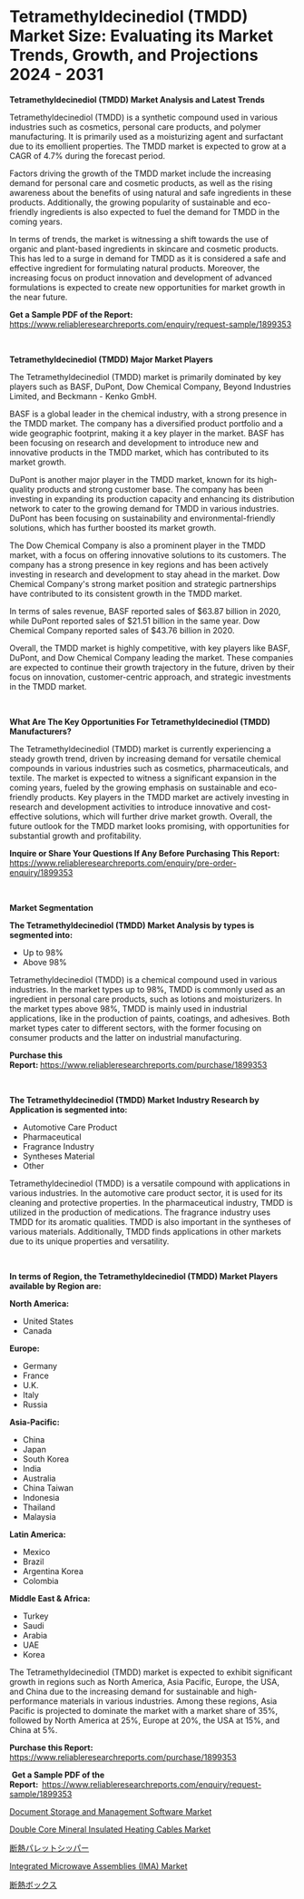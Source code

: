 <p><h1>Tetramethyldecinediol (TMDD) Market Size: Evaluating its Market Trends, Growth, and Projections 2024 - 2031</h1></p><p><strong>Tetramethyldecinediol (TMDD) Market Analysis and Latest Trends</strong></p>
<p><p>Tetramethyldecinediol (TMDD) is a synthetic compound used in various industries such as cosmetics, personal care products, and polymer manufacturing. It is primarily used as a moisturizing agent and surfactant due to its emollient properties. The TMDD market is expected to grow at a CAGR of 4.7% during the forecast period.</p><p>Factors driving the growth of the TMDD market include the increasing demand for personal care and cosmetic products, as well as the rising awareness about the benefits of using natural and safe ingredients in these products. Additionally, the growing popularity of sustainable and eco-friendly ingredients is also expected to fuel the demand for TMDD in the coming years.</p><p>In terms of trends, the market is witnessing a shift towards the use of organic and plant-based ingredients in skincare and cosmetic products. This has led to a surge in demand for TMDD as it is considered a safe and effective ingredient for formulating natural products. Moreover, the increasing focus on product innovation and development of advanced formulations is expected to create new opportunities for market growth in the near future.</p></p>
<p><strong>Get a Sample PDF of the Report:&nbsp;</strong> <a href="https://www.reliableresearchreports.com/enquiry/request-sample/1899353">https://www.reliableresearchreports.com/enquiry/request-sample/1899353</a></p>
<p>&nbsp;</p>
<p><strong>Tetramethyldecinediol (TMDD) Major Market Players</strong></p>
<p><p>The Tetramethyldecinediol (TMDD) market is primarily dominated by key players such as BASF, DuPont, Dow Chemical Company, Beyond Industries Limited, and Beckmann - Kenko GmbH.</p><p>BASF is a global leader in the chemical industry, with a strong presence in the TMDD market. The company has a diversified product portfolio and a wide geographic footprint, making it a key player in the market. BASF has been focusing on research and development to introduce new and innovative products in the TMDD market, which has contributed to its market growth.</p><p>DuPont is another major player in the TMDD market, known for its high-quality products and strong customer base. The company has been investing in expanding its production capacity and enhancing its distribution network to cater to the growing demand for TMDD in various industries. DuPont has been focusing on sustainability and environmental-friendly solutions, which has further boosted its market growth.</p><p>The Dow Chemical Company is also a prominent player in the TMDD market, with a focus on offering innovative solutions to its customers. The company has a strong presence in key regions and has been actively investing in research and development to stay ahead in the market. Dow Chemical Company's strong market position and strategic partnerships have contributed to its consistent growth in the TMDD market.</p><p>In terms of sales revenue, BASF reported sales of $63.87 billion in 2020, while DuPont reported sales of $21.51 billion in the same year. Dow Chemical Company reported sales of $43.76 billion in 2020.</p><p>Overall, the TMDD market is highly competitive, with key players like BASF, DuPont, and Dow Chemical Company leading the market. These companies are expected to continue their growth trajectory in the future, driven by their focus on innovation, customer-centric approach, and strategic investments in the TMDD market.</p></p>
<p>&nbsp;</p>
<p><strong>What Are The Key Opportunities For Tetramethyldecinediol (TMDD) Manufacturers?</strong></p>
<p><p>The Tetramethyldecinediol (TMDD) market is currently experiencing a steady growth trend, driven by increasing demand for versatile chemical compounds in various industries such as cosmetics, pharmaceuticals, and textile. The market is expected to witness a significant expansion in the coming years, fueled by the growing emphasis on sustainable and eco-friendly products. Key players in the TMDD market are actively investing in research and development activities to introduce innovative and cost-effective solutions, which will further drive market growth. Overall, the future outlook for the TMDD market looks promising, with opportunities for substantial growth and profitability.</p></p>
<p><strong>Inquire or Share Your Questions If Any Before Purchasing This Report:</strong> <a href="https://www.reliableresearchreports.com/enquiry/pre-order-enquiry/1899353">https://www.reliableresearchreports.com/enquiry/pre-order-enquiry/1899353</a></p>
<p>&nbsp;</p>
<p><strong>Market Segmentation</strong></p>
<p><strong>The Tetramethyldecinediol (TMDD) Market Analysis by types is segmented into:</strong></p>
<p><ul><li>Up to 98%</li><li>Above 98%</li></ul></p>
<p><p>Tetramethyldecinediol (TMDD) is a chemical compound used in various industries. In the market types up to 98%, TMDD is commonly used as an ingredient in personal care products, such as lotions and moisturizers. In the market types above 98%, TMDD is mainly used in industrial applications, like in the production of paints, coatings, and adhesives. Both market types cater to different sectors, with the former focusing on consumer products and the latter on industrial manufacturing.</p></p>
<p><strong>Purchase this Report:&nbsp;</strong><a href="https://www.reliableresearchreports.com/purchase/1899353">https://www.reliableresearchreports.com/purchase/1899353</a></p>
<p>&nbsp;</p>
<p><strong>The Tetramethyldecinediol (TMDD) Market Industry Research by Application is segmented into:</strong></p>
<p><ul><li>Automotive Care Product</li><li>Pharmaceutical</li><li>Fragrance Industry</li><li>Syntheses Material</li><li>Other</li></ul></p>
<p><p>Tetramethyldecinediol (TMDD) is a versatile compound with applications in various industries. In the automotive care product sector, it is used for its cleaning and protective properties. In the pharmaceutical industry, TMDD is utilized in the production of medications. The fragrance industry uses TMDD for its aromatic qualities. TMDD is also important in the syntheses of various materials. Additionally, TMDD finds applications in other markets due to its unique properties and versatility.</p></p>
<p>&nbsp;</p>
<p><strong>In terms of Region, the Tetramethyldecinediol (TMDD) Market Players available by Region are:</strong></p>
<p>
    <p> <strong> North America: </strong>
        <ul>
            <li>United States</li>
            <li>Canada</li>
        </ul>
        </p> 
    <p> <strong> Europe: </strong>
        <ul>
            <li>Germany</li>
            <li>France</li>
            <li>U.K.</li>
            <li>Italy</li>
            <li>Russia</li>
        </ul>
        </p> 
    <p> <strong> Asia-Pacific: </strong>
        <ul>
            <li>China</li>
            <li>Japan</li>
            <li>South Korea</li>
            <li>India</li>
            <li>Australia</li>
            <li>China Taiwan</li>
            <li>Indonesia</li>
            <li>Thailand</li>
            <li>Malaysia</li>
        </ul>
        </p> 
    <p> <strong> Latin America: </strong>
        <ul>
            <li>Mexico</li>
            <li>Brazil</li>
            <li>Argentina Korea</li>
            <li>Colombia</li>
        </ul>
        </p> 
    <p> <strong> Middle East & Africa: </strong>
        <ul>
            <li>Turkey</li>
            <li>Saudi</li>
            <li>Arabia</li>
            <li>UAE</li>
            <li>Korea</li>
        </ul>
    </p>
    </p>
<p><p>The Tetramethyldecinediol (TMDD) market is expected to exhibit significant growth in regions such as North America, Asia Pacific, Europe, the USA, and China due to the increasing demand for sustainable and high-performance materials in various industries. Among these regions, Asia Pacific is projected to dominate the market with a market share of 35%, followed by North America at 25%, Europe at 20%, the USA at 15%, and China at 5%.</p></p>
<p><strong>Purchase this Report: </strong><a href="https://www.reliableresearchreports.com/purchase/1899353">https://www.reliableresearchreports.com/purchase/1899353</a></p>
<p>&nbsp;<strong>Get a Sample PDF of the Report:&nbsp;&nbsp;</strong><a href="https://www.reliableresearchreports.com/enquiry/request-sample/1899353">https://www.reliableresearchreports.com/enquiry/request-sample/1899353</a></p>
<p><strong></strong></p>
<p><p><a href="https://issuu.com/reportprime-2/docs/document-storage-and-management-software-market-si">Document Storage and Management Software Market</a></p><p><a href="https://github.com/jj19131/Market-Research-Report-List-1/blob/main/double-core-mineral-insulated-heating-cables-market.md">Double Core Mineral Insulated Heating Cables Market</a></p><p><a href="https://github.com/dzy793153605/Market-Research-Report-List-1/blob/main/77956661971.md">断熱パレットシッパー</a></p><p><a href="https://issuu.com/reportprime-2/docs/integrated-microwave-assemblies-ima-market-size-20">Integrated Microwave Assemblies (IMA) Market</a></p><p><a href="https://github.com/oafhukehf4709715/Market-Research-Report-List-1/blob/main/59095531970.md">断熱ボックス</a></p></p>